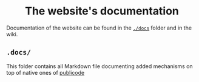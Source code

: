 <h1 align="center">The website's documentation</h1>

Documentation of the website can be found in the
[`./docs`](https://github.com/datagir/nosgestesclimat-site/tree/master/docs)
folder and in the wiki.

## `.docs/`

This folder contains all Markdown file documenting added mechanisms on top of
native ones of [publicode](https://publi.codes/docs/m%C3%A9canismes)
